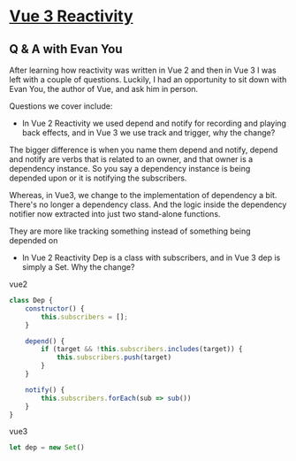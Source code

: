 # [Vue 3 Reactivity](https://www.vuemastery.com/courses/vue-3-reactivity/vue3-reactivity/)

## Q & A with Evan You

After learning how reactivity was written in Vue 2 and then in Vue 3 I was left with a couple of questions. Luckily, I had an opportunity to sit down with Evan You, the author of Vue, and ask him in person.

Questions we cover include:

- In Vue 2 Reactivity we used depend and notify for recording and playing back effects, and in Vue 3 we use track and trigger, why the change?

The bigger difference is when you name them depend and notify, depend and notify are verbs that is related to an owner, and that owner is a dependency instance. So you say a dependency instance is being depended upon or it is notifying the subscribers.

Whereas, in Vue3, we change to the implementation of dependency a bit. There's no longer a dependency class. And the logic inside the dependency notifier now extracted into just two stand-alone functions.

They are more like tracking something instead of something being depended on

- In Vue 2 Reactivity Dep is a class with subscribers, and in Vue 3 dep is simply a Set. Why the change?

vue2

```javaScript
class Dep {
    constructor() {
        this.subscribers = [];
    }

    depend() {
        if (target && !this.subscribers.includes(target)) {
            this.subscribers.push(target)
        }
    }

    notify() {
        this.subscribers.forEach(sub => sub())
    }
}
```

vue3

```javaScript
let dep = new Set()
```
